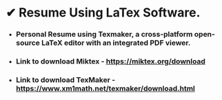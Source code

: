 # ✔ Resume Using LaTex Software.
- ### Personal Resume using Texmaker, a cross-platform open-source LaTeX editor with an integrated PDF viewer.
- ### Link to download Miktex - https://miktex.org/download
- ### Link to download TexMaker - https://www.xm1math.net/texmaker/download.html